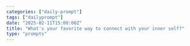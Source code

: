 ```yaml
---
categories: ["daily-prompt"]
tags: ["dailyprompt"]
date: "2025-02-11T15:00:00Z"
title: "What's your favorite way to connect with your inner self?"
type: "prompts"
---
```


